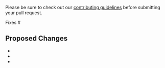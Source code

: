 Please be sure to check out our [contributing guidelines](https://github.com/sorin-ionescu/prezto/blob/master/CONTRIBUTING.md) before submitting your pull request.

Fixes #

## Proposed Changes

  -
  -
  -
